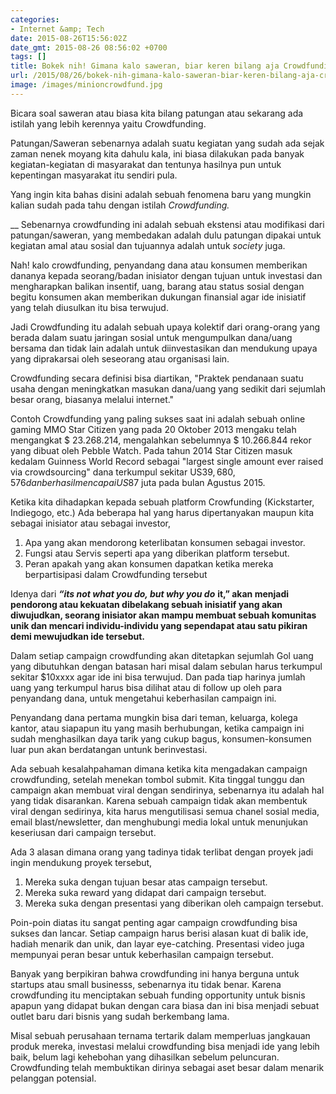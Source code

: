 ```yaml
---
categories:
- Internet &amp; Tech
date: 2015-08-26T15:56:02Z
date_gmt: 2015-08-26 08:56:02 +0700
tags: []
title: Bokek nih! Gimana kalo saweran, biar keren bilang aja Crowdfunding
url: /2015/08/26/bokek-nih-gimana-kalo-saweran-biar-keren-bilang-aja-crowdfunding/
image: /images/minioncrowdfund.jpg
---
```


Bicara soal saweran atau biasa kita bilang patungan atau sekarang ada istilah yang lebih kerennya yaitu Crowdfunding.

Patungan/Saweran sebenarnya adalah suatu kegiatan yang sudah ada sejak zaman nenek moyang kita dahulu kala, ini biasa dilakukan pada banyak kegiatan-kegiatan di masyarakat dan tentunya hasilnya pun untuk kepentingan masyarakat itu sendiri pula.

Yang ingin kita bahas disini adalah sebuah fenomena baru yang mungkin kalian sudah pada tahu dengan istilah _Crowdfunding._

 __ Sebenarnya crowdfunding ini adalah sebuah ekstensi atau modifikasi dari patungan/saweran, yang membedakan adalah dulu patungan dipakai untuk kegiatan amal atau sosial dan tujuannya adalah untuk _society_ juga.

Nah! kalo crowdfunding, penyandang dana atau konsumen memberikan dananya kepada seorang/badan inisiator dengan tujuan untuk investasi dan mengharapkan balikan insentif, uang, barang atau status sosial dengan begitu konsumen akan memberikan dukungan finansial agar ide inisiatif yang telah diusulkan itu bisa terwujud.

Jadi Crowdfunding itu adalah sebuah upaya kolektif dari orang-orang yang berada dalam suatu jaringan sosial untuk mengumpulkan dana/uang bersama dan tidak lain adalah untuk diinvestasikan dan mendukung upaya yang diprakarsai oleh seseorang atau organisasi lain.

Crowdfunding secara definisi bisa diartikan, "Praktek pendanaan suatu usaha dengan meningkatkan masukan dana/uang yang sedikit dari sejumlah besar orang, biasanya melalui internet."

Contoh Crowdfunding yang paling sukses saat ini adalah sebuah online gaming MMO Star Citizen yang pada 20 Oktober 2013 mengaku telah mengangkat $ 23.268.214, mengalahkan sebelumnya $ 10.266.844 rekor yang dibuat oleh Pebble Watch. Pada tahun 2014 Star Citizen masuk kedalam Guinness World Record sebagai "largest single amount ever raised via crowdsourcing" dana terkumpul sekitar US$39,680,576 dan berhasil mencapai US$87 juta pada bulan Agustus 2015.

Ketika kita dihadapkan kepada sebuah platform Crowfunding (Kickstarter, Indiegogo, etc.) Ada beberapa hal yang harus dipertanyakan maupun kita sebagai inisiator atau sebagai investor,

1. Apa yang akan mendorong keterlibatan konsumen sebagai investor.
2. Fungsi atau Servis seperti apa yang diberikan platform tersebut.
3. Peran apakah yang akan konsumen dapatkan ketika mereka berpartisipasi dalam Crowdfunding tersebut

Idenya dari _**“its not what you do, but why you do**_ **it,” akan menjadi pendorong atau kekuatan dibelakang sebuah inisiatif yang akan diwujudkan, seorang inisiator akan mampu membuat sebuah komunitas unik dan mencari individu-individu yang sependapat atau satu pikiran demi mewujudkan ide tersebut.**

Dalam setiap campaign crowdfunding akan ditetapkan sejumlah Gol uang yang dibutuhkan dengan batasan hari misal dalam sebulan harus terkumpul sekitar $10xxxx agar ide ini bisa terwujud. Dan pada tiap harinya jumlah uang yang terkumpul harus bisa dilihat atau di follow up oleh para penyandang dana, untuk mengetahui keberhasilan campaign ini.

Penyandang dana pertama mungkin bisa dari teman, keluarga, kolega kantor, atau siapapun itu yang masih berhubungan, ketika campaign ini sudah menghasilkan daya tarik yang cukup bagus, konsumen-konsumen luar pun akan berdatangan untunk berinvestasi.

Ada sebuah kesalahpahaman dimana ketika kita mengadakan campaign crowdfunding, setelah menekan tombol submit. Kita tinggal tunggu dan campaign akan membuat viral dengan sendirinya, sebenarnya itu adalah hal yang tidak disarankan. Karena sebuah campaign tidak akan membentuk viral dengan sedirinya, kita harus mengutilisasi semua chanel sosial media, email blast/newsletter, dan menghubungi media lokal untuk menunjukan keseriusan dari campaign tersebut.

Ada 3 alasan dimana orang yang tadinya tidak terlibat dengan proyek jadi ingin mendukung proyek tersebut,

1. Mereka suka dengan tujuan besar atas campaign tersebut.
2. Mereka suka reward yang didapat dari campaign tersebut.
3. Mereka suka dengan presentasi yang diberikan oleh campaign tersebut.

Poin-poin diatas itu sangat penting agar campaign crowdfunding bisa sukses dan lancar. Setiap campaign harus berisi alasan kuat di balik ide, hadiah menarik dan unik, dan layar eye-catching. Presentasi video juga mempunyai peran besar untuk keberhasilan campaign tersebut.

Banyak yang berpikiran bahwa crowdfunding ini hanya berguna untuk startups atau small businesss, sebenarnya itu tidak benar. Karena crowdfunding itu menciptakan sebuah funding opportunity untuk bisnis apapun yang didapat bukan dengan cara biasa dan ini bisa menjadi sebuat outlet baru dari bisnis yang sudah berkembang lama.

Misal sebuah perusahaan ternama tertarik dalam memperluas jangkauan produk mereka, investasi melalui crowdfunding bisa menjadi ide yang lebih baik, belum lagi kehebohan yang dihasilkan sebelum peluncuran. Crowdfunding telah membuktikan dirinya sebagai aset besar dalam menarik pelanggan potensial.